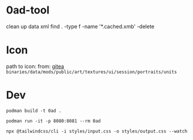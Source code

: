 # 0ad-tool


clean up data xml
find . -type f -name '*.cached.xmb' -delete

# Icon

path to icon:
from: [gitea](https://gitea.wildfiregames.com/0ad/0ad/src/branch/main/binaries/data/mods/public/art/textures/ui/session/portraits/units)
`binaries/data/mods/public/art/textures/ui/session/portraits/units`


# Dev

`podman build -t 0ad .`

`podman run -it -p 8080:8081 --rm 0ad`

`npx @tailwindcss/cli -i styles/input.css -o styles/output.css --watch`